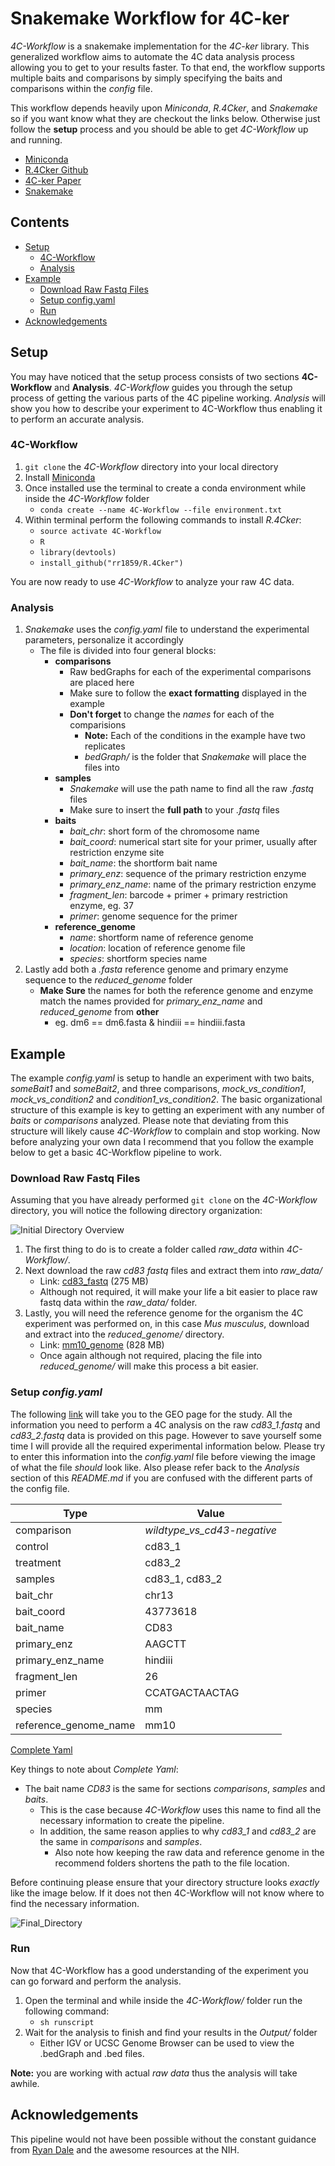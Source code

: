 # Snakemake Workflow for 4C-ker

*4C-Workflow* is a snakemake implementation for the *4C-ker* library.
This generalized workflow aims to automate the 4C data analysis process allowing
you to get to your results faster. To that end, the workflow supports multiple 
baits and comparisons by simply specifying the baits and comparisons within the 
*config* file.

This workflow depends heavily upon *Miniconda*, *R.4Cker*, and *Snakemake* so if you
want know what they are checkout the links below. Otherwise just follow the **setup**
process and you should be able to get *4C-Workflow* up and running.

* [Miniconda](http://conda.pydata.org/miniconda.html)
* [R.4Cker Github](https://github.com/rr1859/R.4Cker)
* [4C-ker Paper](http://journals.plos.org/ploscompbiol/article?id=10.1371%2Fjournal.pcbi.1004780)
* [Snakemake](https://bitbucket.org/snakemake/snakemake/wiki/Home)

## Contents
- [Setup](#setup)
  - [4C-Workflow](#4c-workflow)
  - [Analysis](#analysis)
- [Example](#example)
  - [Download Raw Fastq Files](#downloadrawfastqfiles)
  - [Setup config.yaml](#setupconfig.yaml)
  - [Run](#run)
- [Acknowledgements](#acknowledgements)

## Setup

You may have noticed that the setup process consists of two sections 
**4C-Workflow** and **Analysis**. *4C-Workflow* guides you through the setup
process of getting the various parts of the 4C pipeline working. *Analysis* 
will show you how to describe your experiment to 4C-Workflow thus enabling it 
to perform an accurate analysis. 

### 4C-Workflow

1. `git clone` the *4C-Workflow* directory into your local directory
2. Install [Miniconda](http://conda.pydata.org/miniconda.html)
3. Once installed use the terminal to create a conda environment while inside 
   the *4C-Workflow* folder
   - `conda create --name 4C-Workflow --file environment.txt`
4. Within terminal perform the following commands to install *R.4Cker*:
   - `source activate 4C-Workflow`
   - `R`
   - `library(devtools)`
   - `install_github("rr1859/R.4Cker")`

You are now ready to use *4C-Workflow* to analyze your raw 4C data.

### Analysis

1. *Snakemake* uses the *config.yaml* file to understand the experimental 
   parameters, personalize it accordingly
   - The file is divided into four general blocks:
	 - **comparisons**
	   - Raw bedGraphs for each of the experimental comparisons are placed here
	    - Make sure to follow the **exact formatting** displayed in the example
	    - **Don't forget** to change the *names* for each of the comparisions
		  - **Note:** Each of the conditions in the example have two replicates
		  - *bedGraph/* is the folder that *Snakemake* will place the files into
	 - **samples**
	   - *Snakemake* will use the path name to find all the raw *.fastq* files
	    - Make sure to insert the **full path** to your *.fastq* files
	 - **baits**
	     - *bait_chr*: short form of the chromosome name
	     - *bait_coord*: numerical start site for your primer, usually after 
		   restriction enzyme site
	     - *bait_name*: the shortform bait name
	     - *primary_enz*: sequence of the primary restriction enzyme
		 - *primary_enz_name*: name of the primary restriction enzyme
	     - *fragment_len*: barcode + primer + primary restriction enzyme, eg. 37
	     - *primer*: genome sequence for the primer
	 - **reference_genome**
	    - *name*: shortform name of reference genome
	    - *location*: location of reference genome file
		 - *species*: shortform species name
2. Lastly add both a *.fasta* reference genome and primary enzyme sequence to 
   the *reduced_genome* folder
   - **Make Sure** the names for both the reference genome and enzyme match the 
	 names provided for *primary_enz_name* and *reduced_genome* from **other**
	 - eg. dm6 == dm6.fasta & hindiii == hindiii.fasta
	 
## Example

The example *config.yaml* is setup to handle an experiment with two baits,
*someBait1* and *someBait2*, and three comparisons, *mock_vs_condition1*, 
*mock_vs_condition2* and *condition1_vs_condition2*. The basic organizational
structure of this example is key to getting an experiment with any number of 
*baits* or *comparisons* analyzed. Please note that deviating from this
structure will likely cause *4C-Workflow* to complain and stop working. Now 
before analyzing your own data I recommend that you follow the example below 
to get a basic 4C-Workflow pipeline to work. 

### Download Raw Fastq Files

Assuming that you have already performed `git clone` on the *4C-Workflow*
directory, you will notice the following directory organization: 

![Initial Directory Overview](https://github.com/MediciPrime/Repository-Images/blob/master/initial_dir_overview.png)

1. The first thing to do is to create a folder called *raw_data* within 
   *4C-Workflow/*. 
2. Next download the raw *cd83 fastq* files and extract them into *raw_data/*
   - Link: [cd83_fastq](https://helix.nih.gov/~radmaneshbs/cd83_fastq.tar.gz)
	 (275 MB)
   - Although not required, it will make your life a bit easier to place raw
	 fastq data within the *raw_data/* folder.
3. Lastly, you will need the reference genome for the organism the 4C experiment
   was performed on, in this case *Mus musculus*, download and extract into the
   *reduced_genome/* directory.
   - Link: [mm10_genome](https://helix.nih.gov/~radmaneshbs/mm10_fasta.tar.gz)
	 (828 MB)
   - Once again although not required, placing the file into *reduced_genome/* 
	 will make this process a bit easier.

### Setup *config.yaml*

The following [link](http://www.ncbi.nlm.nih.gov/geo/query/acc.cgi?acc=GSM2055604)
will take you to the GEO page for the study. All the information you need to
perform a 4C analysis on the raw *cd83_1.fastq* and *cd83_2.fastq* data is
provided on this page. However to save yourself some time I will provide all the
required experimental information below. Please try to enter this information
into the *config.yaml* file before viewing the image of what the file *should* 
look like. Also please refer back to the *Analysis* section of this *README.md* 
if you are confused with the different parts of the config file. 

Type | Value
-----|------
comparison | *wildtype_vs_cd43-negative*
control | cd83_1
treatment | cd83_2
samples | cd83_1, cd83_2
bait_chr | chr13
bait_coord | 43773618
bait_name | CD83
primary_enz | AAGCTT
primary_enz_name | hindiii
fragment_len | 26
primer | CCATGACTAACTAG
species | mm
reference_genome_name | mm10

[Complete Yaml](https://github.com/MediciPrime/Repository-Images/blob/master/complete_yaml.png)

Key things to note about *Complete Yaml*:
- The bait name *CD83* is the same for sections *comparisons*, *samples* and
  *baits*.
  - This is the case because *4C-Workflow* uses this name to find all
  the necessary information to create the pipeline.
  - In addition, the same reason applies to why *cd83_1* and *cd83_2* 
	are the same in *comparisons* and *samples*. 
	- Also note how keeping the raw data and reference genome in the recommend
	  folders shortens the path to the file location.
	  
Before continuing please ensure that your directory structure looks *exactly* 
like the image below. If it does not then 4C-Workflow will not know where to 
find the necessary information.

![Final_Directory](https://github.com/MediciPrime/Repository-Images/blob/master/final_directory.png)

### Run

Now that 4C-Workflow has a good understanding of the experiment you can go 
forward and perform the analysis. 

1. Open the terminal and while inside the *4C-Workflow/* folder run the 
   following command:
   - `sh runscript`
2. Wait for the analysis to finish and find your results in the *Output/* folder
   - Either IGV or UCSC Genome Browser can be used to view the .bedGraph and 
	 .bed files.

**Note:** you are working with actual *raw data* thus the analysis will take
awhile.

## Acknowledgements

This pipeline would not have been possible without the constant guidance from 
[Ryan Dale](https://github.com/daler) and the awesome resources at the NIH.
